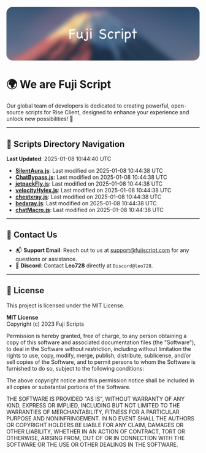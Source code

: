 ![Banner](.github/b.webp)

# 🌍 **We are Fuji Script**

Our global team of developers is dedicated to creating powerful, open-source scripts for Rise Client, designed to enhance your experience and unlock new possibilities! 🌟

---
<!-- SCRIPTS_NAVIGATION_START -->
## 📂 **Scripts Directory Navigation**

**Last Updated**: 2025-01-08 10:44:40 UTC

- **[SilentAura.js](scripts/SilentAura.js)**: Last modified on 2025-01-08 10:44:38 UTC
- **[ChatBypass.js](scripts/ChatBypass.js)**: Last modified on 2025-01-08 10:44:38 UTC
- **[jetpackFly.js](scripts/jetpackFly.js)**: Last modified on 2025-01-08 10:44:38 UTC
- **[velocityHylex.js](scripts/velocityHylex.js)**: Last modified on 2025-01-08 10:44:38 UTC
- **[chestxray.js](scripts/chestxray.js)**: Last modified on 2025-01-08 10:44:38 UTC
- **[bedxray.js](scripts/bedxray.js)**: Last modified on 2025-01-08 10:44:38 UTC
- **[chatMacro.js](scripts/chatMacro.js)**: Last modified on 2025-01-08 10:44:38 UTC

<!-- SCRIPTS_NAVIGATION_END -->

---

## 💬 **Contact Us**  
- 📬 **Support Email**: Reach out to us at [support@fujiscript.com](mailto:support@fujiscript.com) for any questions or assistance.  
- 💬 **Discord**: Contact **Leo728** directly at `Discord@leo728`.

---

## 📜 **License**

This project is licensed under the MIT License.  

**MIT License**  
Copyright (c) 2023 Fuji Scripts  

Permission is hereby granted, free of charge, to any person obtaining a copy of this software and associated documentation files (the "Software"), to deal in the Software without restriction, including without limitation the rights to use, copy, modify, merge, publish, distribute, sublicense, and/or sell copies of the Software, and to permit persons to whom the Software is furnished to do so, subject to the following conditions:  

The above copyright notice and this permission notice shall be included in all copies or substantial portions of the Software.  

THE SOFTWARE IS PROVIDED "AS IS", WITHOUT WARRANTY OF ANY KIND, EXPRESS OR IMPLIED, INCLUDING BUT NOT LIMITED TO THE WARRANTIES OF MERCHANTABILITY, FITNESS FOR A PARTICULAR PURPOSE AND NONINFRINGEMENT. IN NO EVENT SHALL THE AUTHORS OR COPYRIGHT HOLDERS BE LIABLE FOR ANY CLAIM, DAMAGES OR OTHER LIABILITY, WHETHER IN AN ACTION OF CONTRACT, TORT OR OTHERWISE, ARISING FROM, OUT OF OR IN CONNECTION WITH THE SOFTWARE OR THE USE OR OTHER DEALINGS IN THE SOFTWARE.  
